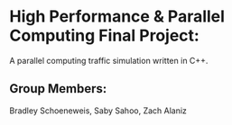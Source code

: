 # High Performance & Parallel Computing Final Project:
A parallel computing traffic simulation written in C++.

## Group Members:
Bradley Schoeneweis, Saby Sahoo, Zach Alaniz 
